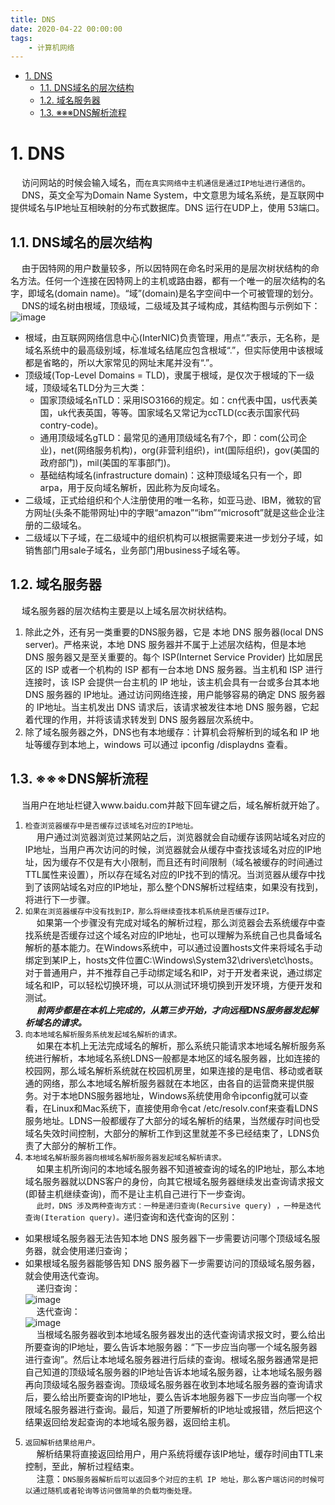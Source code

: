 ```yaml
---
title: DNS
date: 2020-04-22 00:00:00
tags:
    - 计算机网络
---
```

<!-- TOC -->

- [1. DNS](#1-dns)
    - [1.1. DNS域名的层次结构](#11-dns域名的层次结构)
    - [1.2. 域名服务器](#12-域名服务器)
    - [1.3. ※※※DNS解析流程](#13-※※※dns解析流程)

<!-- /TOC -->

# 1. DNS  
&emsp; 访问网站的时候会输入域名，而`在真实网络中主机通信是通过IP地址进行通信的`。  
&emsp; DNS，英文全写为Domain Name System，中文意思为域名系统，是互联网中提供域名与IP地址互相映射的分布式数据库。DNS 运行在UDP上，使用 53端口。  

## 1.1. DNS域名的层次结构  
&emsp; 由于因特网的用户数量较多，所以因特网在命名时采用的是层次树状结构的命名方法。任何一个连接在因特网上的主机或路由器，都有一个唯一的层次结构的名字，即域名(domain name)。“域”(domain)是名字空间中一个可被管理的划分。  
&emsp; DNS的域名树由根域，顶级域，二级域及其子域构成，其结构图与示例如下：  
![image](https://gitee.com/wt1814/pic-host/raw/master/images/network/DNS-1.png)  

* 根域，由互联网网络信息中心(InterNIC)负责管理，用点“.”表示，无名称，是域名系统中的最高级别域，标准域名结尾应包含根域“.”，但实际使用中该根域都是省略的，所以大家常见的网址末尾并没有“.”。  
* 顶级域(Top-Level Domains = TLD)，隶属于根域，是仅次于根域的下一级域，顶级域名TLD分为三大类：  
    * 国家顶级域名nTLD：采用ISO3166的规定。如：cn代表中国，us代表美国，uk代表英国，等等。国家域名又常记为ccTLD(cc表示国家代码contry-code)。  
    * 通用顶级域名gTLD：最常见的通用顶级域名有7个，即：com(公司企业)，net(网络服务机构)，org(非营利组织)，int(国际组织)，gov(美国的政府部门)，mil(美国的军事部门)。  
    * 基础结构域名(infrastructure domain)：这种顶级域名只有一个，即arpa，用于反向域名解析，因此称为反向域名。  
* 二级域，正式给组织和个人注册使用的唯一名称，如亚马逊、IBM，微软的官方网址(头条不能带网址)中的字眼“amazon”“ibm”“microsoft”就是这些企业注册的二级域名。  
* 二级域以下子域，在二级域中的组织机构可以根据需要来进一步划分子域，如销售部门用sale子域名，业务部门用business子域名等。  

## 1.2. 域名服务器
&emsp; 域名服务器的层次结构主要是以上域名层次树状结构。  
1. 除此之外，还有另一类重要的DNS服务器，它是 本地 DNS 服务器(local DNS server)。严格来说，本地 DNS 服务器并不属于上述层次结构，但是本地 DNS 服务器又是至关重要的。每个 ISP(Internet Service Provider) 比如居民区的 ISP 或者一个机构的 ISP 都有一台本地 DNS 服务器。当主机和 ISP 进行连接时，该 ISP 会提供一台主机的 IP 地址，该主机会具有一台或多台其本地 DNS 服务器的 IP地址。通过访问网络连接，用户能够容易的确定 DNS 服务器的 IP地址。当主机发出 DNS 请求后，该请求被发往本地 DNS 服务器，它起着代理的作用，并将该请求转发到 DNS 服务器层次系统中。  
2. 除了域名服务器之外，DNS也有本地缓存：计算机会将解析到的域名和 IP 地址等缓存到本地上，windows 可以通过 ipconfig /displaydns 查看。  

## 1.3. ※※※DNS解析流程   
&emsp; 当用户在地址栏键入www.baidu.com并敲下回车键之后，域名解析就开始了。  
1. `检查浏览器缓存中是否缓存过该域名对应的IP地址。`  
&emsp; 用户通过浏览器浏览过某网站之后，浏览器就会自动缓存该网站域名对应的IP地址，当用户再次访问的时候，浏览器就会从缓存中查找该域名对应的IP地址，因为缓存不仅是有大小限制，而且还有时间限制（域名被缓存的时间通过TTL属性来设置），所以存在域名对应的IP找不到的情况。当浏览器从缓存中找到了该网站域名对应的IP地址，那么整个DNS解析过程结束，如果没有找到，将进行下一步骤。  
2. `如果在浏览器缓存中没有找到IP，那么将继续查找本机系统是否缓存过IP。`  
&emsp; 如果第一个步骤没有完成对域名的解析过程，那么浏览器会去系统缓存中查找系统是否缓存过这个域名对应的IP地址，也可以理解为系统自己也具备域名解析的基本能力。在Windows系统中，可以通过设置hosts文件来将域名手动绑定到某IP上，hosts文件位置C:\Windows\System32\drivers\etc\hosts。对于普通用户，并不推荐自己手动绑定域名和IP，对于开发者来说，通过绑定域名和IP，可以轻松切换环境，可以从测试环境切换到开发环境，方便开发和测试。  
&emsp; ***前两步都是在本机上完成的，从第三步开始，才向远程DNS服务器发起解析域名的请求。***  
3. `向本地域名解析服务系统发起域名解析的请求。`  
&emsp; 如果在本机上无法完成域名的解析，那么系统只能请求本地域名解析服务系统进行解析，本地域名系统LDNS一般都是本地区的域名服务器，比如连接的校园网，那么域名解析系统就在校园机房里，如果连接的是电信、移动或者联通的网络，那么本地域名解析服务器就在本地区，由各自的运营商来提供服务。对于本地DNS服务器地址，Windows系统使用命令ipconfig就可以查看，在Linux和Mac系统下，直接使用命令cat /etc/resolv.conf来查看LDNS服务地址。LDNS一般都缓存了大部分的域名解析的结果，当然缓存时间也受域名失效时间控制，大部分的解析工作到这里就差不多已经结束了，LDNS负责了大部分的解析工作。  
4. `本地域名解析服务器向根域名解析服务器发起域名解析请求。`  
&emsp; 如果主机所询问的本地域名服务器不知道被查询的域名的IP地址，那么本地域名服务器就以DNS客户的身份，向其它根域名服务器继续发出查询请求报文(即替主机继续查询)，而不是让主机自己进行下一步查询。  
&emsp; `此时，DNS 涉及两种查询方式：一种是递归查询(Recursive query) ，一种是迭代查询(Iteration query)。`递归查询和迭代查询的区别：  

* 如果根域名服务器无法告知本地 DNS 服务器下一步需要访问哪个顶级域名服务器，就会使用递归查询；  
* 如果根域名服务器能够告知 DNS 服务器下一步需要访问的顶级域名服务器，就会使用迭代查询。   
&emsp; 递归查询：  
![image](https://gitee.com/wt1814/pic-host/raw/master/images/network/DNS-2.png)  
&emsp; 迭代查询：  
![image](https://gitee.com/wt1814/pic-host/raw/master/images/network/DNS-3.png)  
&emsp; 当根域名服务器收到本地域名服务器发出的迭代查询请求报文时，要么给出所要查询的IP地址，要么告诉本地服务器：“下一步应当向哪一个域名服务器进行查询”。然后让本地域名服务器进行后续的查询。根域名服务器通常是把自己知道的顶级域名服务器的IP地址告诉本地域名服务器，让本地域名服务器再向顶级域名服务器查询。顶级域名服务器在收到本地域名服务器的查询请求后，要么给出所要查询的IP地址，要么告诉本地服务器下一步应当向哪一个权限域名服务器进行查询。最后，知道了所要解析的IP地址或报错，然后把这个结果返回给发起查询的本地域名服务器，返回给主机。 
 
5.  `返回解析结果给用户。`  
&emsp; 解析结果将直接返回给用户，用户系统将缓存该IP地址，缓存时间由TTL来控制，至此，解析过程结束。  
&emsp; 注意：`DNS服务器解析后可以返回多个对应的主机 IP 地址，那么客户端访问的时候可以通过随机或者轮询等访问做简单的负载均衡处理。`  
